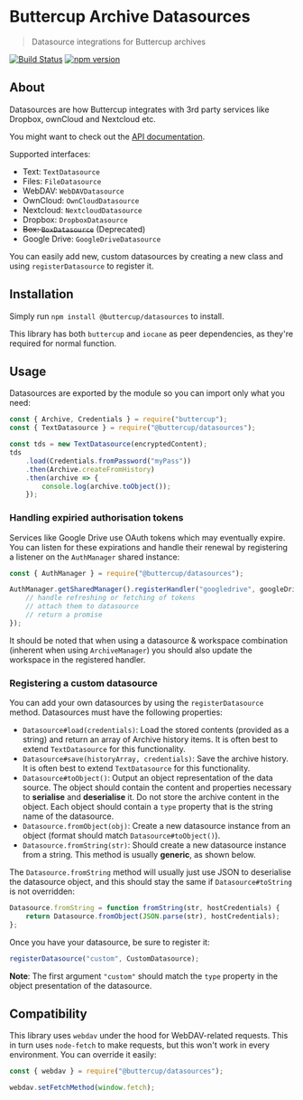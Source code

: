 # Buttercup Archive Datasources
> Datasource integrations for Buttercup archives

[![Build Status](https://travis-ci.org/buttercup/datasources.svg?branch=master)](https://travis-ci.org/buttercup/datasources) [![npm version](https://badge.fury.io/js/%40buttercup%2Fdatasources.svg)](https://www.npmjs.com/package/@buttercup/datasources)

## About
Datasources are how Buttercup integrates with 3rd party services like Dropbox, ownCloud and Nextcloud etc.

You might want to check out the [API documentation](API.md).

Supported interfaces:
 * Text: `TextDatasource`
 * Files: `FileDatasource`
 * WebDAV: `WebDAVDatasource`
 * OwnCloud: `OwnCloudDatasource`
 * Nextcloud: `NextcloudDatasource`
 * Dropbox: `DropboxDatasource`
 * ~~Box: `BoxDatasource`~~ (Deprecated)
 * Google Drive: `GoogleDriveDatasource`

You can easily add new, custom datasources by creating a new class and using `registerDatasource` to register it.

## Installation
Simply run `npm install @buttercup/datasources` to install.

This library has both `buttercup` and `iocane` as peer dependencies, as they're required for normal function.

## Usage
Datasources are exported by the module so you can import only what you need:

```javascript
const { Archive, Credentials } = require("buttercup");
const { TextDatasource } = require("@buttercup/datasources");

const tds = new TextDatasource(encryptedContent);
tds
    .load(Credentials.fromPassword("myPass"))
    .then(Archive.createFromHistory)
    .then(archive => {
        console.log(archive.toObject());
    });
```

### Handling expiried authorisation tokens
Services like Google Drive use OAuth tokens which may eventually expire. You can listen for these expirations and handle their renewal by registering a listener on the `AuthManager` shared instance:

```javascript
const { AuthManager } = require("@buttercup/datasources");

AuthManager.getSharedManager().registerHandler("googledrive", googleDriveDS => {
    // handle refreshing or fetching of tokens
    // attach them to datasource
    // return a promise
});
```

It should be noted that when using a datasource & workspace combination (inherent when using `ArchiveManager`) you should also update the workspace in the registered handler.

### Registering a custom datasource
You can add your own datasources by using the `registerDatasource` method. Datasources must have the following properties:

 * `Datasource#load(credentials)`: Load the stored contents (provided as a string) and return an array of Archive history items. It is often best to extend `TextDatasource` for this functionality.
 * `Datasource#save(historyArray, credentials)`: Save the archive history. It is often best to extend `TextDatasource` for this functionality.
 * `Datasource#toObject()`: Output an object representation of the data source. The object should contain the content and properties necessary to **serialise** and **deserialise** it. Do not store the archive content in the object. Each object should contain a `type` property that is the string name of the datasource.
 * `Datasource.fromObject(obj)`: Create a new datasource instance from an object (format should match `Datasource#toObject()`).
 * `Datasource.fromString(str)`: Should create a new datasource instance from a string. This method is usually **generic**, as shown below.

The `Datasource.fromString` method will usually just use JSON to deserialise the datasource object, and this should stay the same if `Datasource#toString` is not overridden:

```javascript
Datasource.fromString = function fromString(str, hostCredentials) {
    return Datasource.fromObject(JSON.parse(str), hostCredentials);
};
```

Once you have your datasource, be sure to register it:

```javascript
registerDatasource("custom", CustomDatasource);
```

**Note**: The first argument `"custom"` should match the `type` property in the object presentation of the datasource.

## Compatibility
This library uses `webdav` under the hood for WebDAV-related requests. This in turn uses `node-fetch` to make requests, but this won't work in every environment. You can override it easily:

```javascript
const { webdav } = require("@buttercup/datasources");

webdav.setFetchMethod(window.fetch);
```
